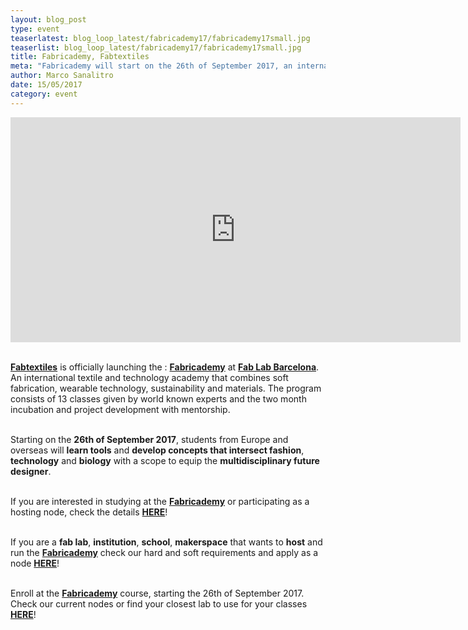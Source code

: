 ```yaml
---
layout: blog_post
type: event
teaserlatest: blog_loop_latest/fabricademy17/fabricademy17small.jpg
teaserlist: blog_loop_latest/fabricademy17/fabricademy17small.jpg
title: Fabricademy, Fabtextiles
meta: "Fabricademy will start on the 26th of September 2017, an international textile and technology academy that combines soft fabrication, wearable technology, sustainability and materials. If you are interested in studying at the Fabricademy or participating as a hosting node, check the details here!"
author: Marco Sanalitro
date: 15/05/2017 
category: event
---
```



<iframe src="https://player.vimeo.com/video/216487092" width="720" height="360" frameborder="0" webkitallowfullscreen mozallowfullscreen allowfullscreen></iframe><br><br>

<strong><a href="http://fabtextiles.org/fabricademy-textile-technology-academy/">Fabtextiles</a></strong> is officially launching the : <strong><a href="http://textile-academy.org/">Fabricademy</a></strong> at <strong><a href="https://fablabbcn.org/index.html">Fab Lab Barcelona</a></strong>. An international textile and technology academy that combines soft fabrication, wearable technology, sustainability and materials.
The program consists of 13 classes given by world known experts and the two month incubation and project development with mentorship.<br><br>

Starting on the <strong>26th of September 2017</strong>, students from Europe and overseas will <strong>learn tools</strong> and <strong>develop concepts that intersect fashion</strong>, <strong>technology</strong> and <strong>biology</strong> with a scope to equip the <strong>multidisciplinary future designer</strong>.<br><br>

If you are interested in studying at the <strong><a href="http://textile-academy.org/">Fabricademy</a></strong> or participating as a hosting node, check the details <strong><a href="http://textile-academy.org/">HERE</a></strong>!<br><br>

If you are a <strong>fab lab</strong>, <strong>institution</strong>, <strong>school</strong>, <strong>makerspace</strong> that wants to <strong>host</strong> and run the <strong><a href="http://textile-academy.org/">Fabricademy</a></strong> check our hard and soft requirements and apply as a node <strong><a href="http://textile-academy.org/sites/">HERE</a></strong>!<br><br>

Enroll at the <strong><a href="http://textile-academy.org/">Fabricademy</a></strong> course, starting the 26th of September 2017. Check our current nodes or find your closest lab to use for your classes <strong><a href="https://www.fablabs.io/">HERE</a></strong>!<br><br>

